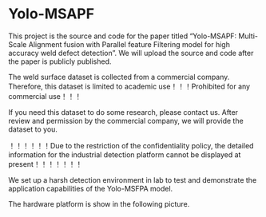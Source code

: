 # Yolo-MSAPF
This project is the source and code for the paper titled “Yolo-MSAPF: Multi-Scale Alignment fusion with Parallel feature Filtering model for high accuracy weld defect detection”. We will upload the source and code after the paper is publicly published.


The weld surface dataset is collected from a commercial company. Therefore, this dataset is limited to academic use！！！Prohibited for any commercial use！！！


If you need this dataset to do some research, please contact us. After review and permission by the commercial company, we will provide the dataset to you.

！！！！！！Due to the restriction of the confidentiality policy, the detailed information for the industrial detection platform cannot be displayed at present！！！！！！！

We set up a harsh detection environment in lab to test and demonstrate the application capabilities of the Yolo-MSFPA model. 

The hardware platform is show in the following picture.
